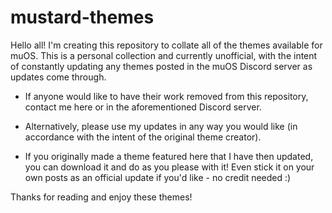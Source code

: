 # mustard-themes

Hello all! I'm creating this repository to
collate all of the themes available for muOS.
This is a personal collection and currently
unofficial, with the intent of constantly
updating any themes posted in the muOS Discord
server as updates come through.

- If anyone would like to have their work
removed from this repository, contact me here
or in the aforementioned Discord server.

- Alternatively, please use my updates in any
way you would like (in accordance with the
intent of the original theme creator).

- If you originally made a theme featured here 
that I have then updated, you can download it
and do as you please with it! Even stick it
on your own posts as an official update if
you'd like - no credit needed :)

Thanks for reading and enjoy these themes!
